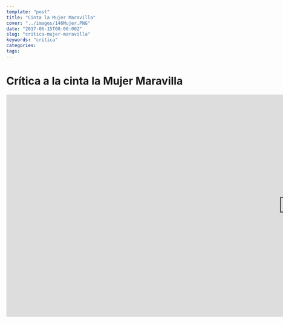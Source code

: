 ```yaml
---
template: "post"
title: "Cinta la Mujer Maravilla"
cover: "../images/146Mujer.PNG"
date: "2017-06-15T08:00:00Z"
slug: "critica-mujer-maravilla"
keywords: "critica"
categories: 
tags:
---
```


# Crítica a la cinta la Mujer Maravilla

<iframe width="1520" height="589" src="https://www.youtube.com/embed/_vwUle2dN8s" title="YouTube video player" frameborder="0" allow="accelerometer; autoplay; clipboard-write; encrypted-media; gyroscope; picture-in-picture" allowfullscreen></iframe>